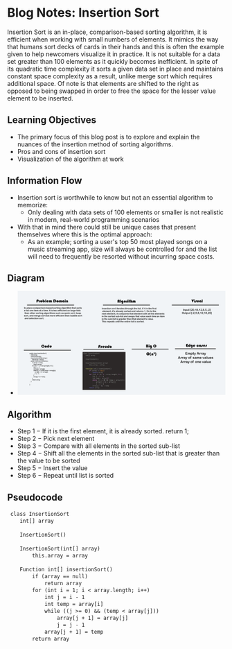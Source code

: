 
# Blog Notes: Insertion Sort
Insertion Sort is an in-place, comparison-based sorting algorithm, it is efficient when working with small numbers of elements.
It mimics the way that humans sort decks of cards in their hands and this is often the example given to help newcomers visualize it in practice.
It is not suitable for a data set greater than 100 elements as it quickly becomes inefficient. 
In spite of its quadratic time complexity it sorts a given data set in place and maintains 
constant space complexity as a result, unlike merge sort which requires additional space.
Of note is that elements are shifted to the right as opposed to being swapped in order to 
free the space for the lesser value element to be inserted.

## Learning Objectives
* The primary focus of this blog post is to explore and explain the nuances of the insertion method of sorting algorithms.
* Pros and cons of insertion sort 
* Visualization of the algorithm at work

## Information Flow
* Insertion sort is worthwhile to know but not an essential algorithm to memorize:
    * Only dealing with data sets of 100 elements or smaller is not realistic in modern, real-world programming scenarios
* With that in mind there could still be unique cases that present themselves where this is the optimal approach:
    * As an example; sorting a user's top 50 most played songs on a music streaming app, 
    size will always be controlled for and the list will need to frequently be resorted without incurring space costs.
## Diagram
* ![images](../../assets/insertion.png)


## Algorithm
* Step 1 − If it is the first element, it is already sorted. return 1;
* Step 2 − Pick next element
* Step 3 − Compare with all elements in the sorted sub-list
* Step 4 − Shift all the elements in the sorted sub-list that is greater than the value to be sorted
* Step 5 − Insert the value
* Step 6 − Repeat until list is sorted

## Pseudocode
```
 class InsertionSort
    int[] array
    
    InsertionSort()
    
    InsertionSort(int[] array)
        this.array = array
        
    Function int[] insertionSort() 
        if (array == null) 
            return array
        for (int i = 1; i < array.length; i++) 
            int j = i - 1
            int temp = array[i]
            while ((j >= 0) && (temp < array[j])) 
                array[j + 1] = array[j]
                j = j - 1
            array[j + 1] = temp
        return array
```

